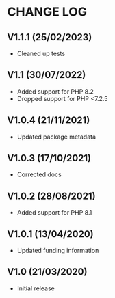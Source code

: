 CHANGE LOG
==========


## V1.1.1 (25/02/2023)

* Cleaned up tests


## V1.1 (30/07/2022)

* Added support for PHP 8.2
* Dropped support for PHP <7.2.5


## V1.0.4 (21/11/2021)

* Updated package metadata


## V1.0.3 (17/10/2021)

* Corrected docs


## V1.0.2 (28/08/2021)

* Added support for PHP 8.1


## V1.0.1 (13/04/2020)

* Updated funding information


## V1.0 (21/03/2020)

* Initial release
